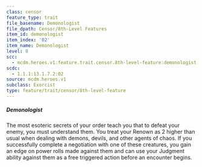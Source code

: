 ```yaml
---
class: censor
feature_type: trait
file_basename: Demonologist
file_dpath: Censor/8th-Level Features
item_id: demonologist
item_index: '02'
item_name: Demonologist
level: 8
scc:
  - mcdm.heroes.v1:feature.trait.censor.8th-level-feature:demonologist
scdc:
  - 1.1.1:13.1.7.2:02
source: mcdm.heroes.v1
subclass: Exorcist
type: feature/trait/censor/8th-level-feature
---
```


##### Demonologist

The most esoteric secrets of your order teach you that to defeat your enemy, you must understand them. You treat your Renown as 2 higher than usual when dealing with demons, devils, and other agents of chaos. If you successfully complete a negotiation with one of these creatures, you gain an edge on power rolls made against them and can use your Judgment ability against them as a free triggered action before an encounter begins.
